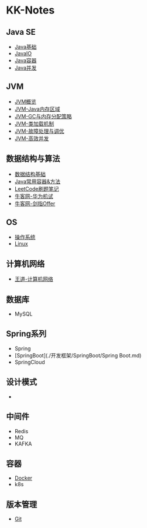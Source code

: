 # KK-Notes

## Java SE

- [Java基础](./Java/Java基础.md)
- [JavaIO](./Java/JavaIO.md)
- [Java容器](./Java/Java容器.md)
- [Java并发](./Java/Java并发.md)



## JVM

- [JVM概览](./Java/JVM.md)
- [JVM-Java内存区域](./Java/JVM-Java内存区域.md)
- [JVM-GC与内存分配策略](./Java/JVM-GC与内存分配策略.md)
- [JVM-类加载机制](./Java/JVM-类加载机制.md)
- [JVM-故障处理与调优](./Java/JVM-故障处理与调优.md)
- [JVM-高效并发](./Java/JVM-高效并发.md)



## 数据结构与算法

- [数据结构基础](./数据结构与算法/王道-数据结构.md)
- [Java常用容器&方法](./数据结构与算法/Java常用容器&方法.md)
- [LeetCode刷题笔记](./数据结构与算法/LeetCode刷题笔记.md)
- [牛客网-华为机试](./数据结构与算法/牛客网-华为机试.md)
- [牛客网-剑指Offer](./数据结构与算法/牛客网-剑指Offer.md)



## OS

- [操作系统](./OS/王道-操作系统.md)
- [Linux](./OS/Linux.md)



## 计算机网络

- [王道-计算机网络](./计算机网络/王道-计算机网络.md)



## 数据库

- MySQL



## Spring系列

- Spring
- [SpringBoot](./开发框架/SpringBoot/Spring Boot.md)
- SpringCloud



## 设计模式

- 



## 中间件

- Redis
- MQ
- KAFKA



## 容器

- [Docker](./Docker/Docker.md)
- k8s



## 版本管理

- [Git](./Git/Git.md)

